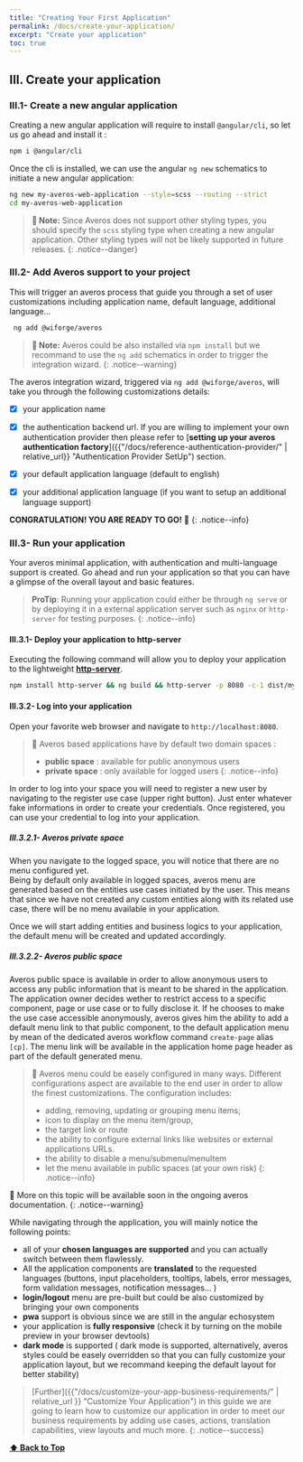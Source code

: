 ```yaml
---
title: "Creating Your First Application"
permalink: /docs/create-your-application/
excerpt: "Create your application"
toc: true
---
```


## **III. Create your application**

### **III.1- Create a new angular application**

Creating a new angular application will require to install `@angular/cli`, so let us go ahead and install it :

```bash
npm i @angular/cli
```

Once the cli is installed, we can use the angular `ng new` schematics to initiate a new angular application:

```bash 
ng new my-averos-web-application --style=scss --routing --strict 
cd my-averos-web-application
```

>**🚩 Note:** Since Averos does not support other styling types, you should specify the `scss` styling type when creating a new angular application. Other styling types will not be likely supported in future releases.
{: .notice--danger}

### **III.2- Add Averos support to your project**

This will trigger an averos process that guide you through a set of user customizations including application name, default language, additional language...

   ```bash
    ng add @wiforge/averos 
   ```

>**🚩 Note:** Averos could be also installed via `npm install` but we recommand to use the `ng add` schematics in order to trigger the integration wizard.
{: .notice--warning}

The averos integration wizard, triggered via `ng add @wiforge/averos`, will take you through the following customizations details:

 - [x] your application name 
 - [x] the authentication backend url. If you are willing to implement your own authentication provider then please refer to [**setting up your averos authentication factory**]({{"/docs/reference-authentication-provider/" | relative_url}} "Authentication Provider SetUp") section.
 - [x] your default application language (default to english)
 - [x] your additional application language (if you want to setup an additional language support)


 **CONGRATULATION! YOU ARE READY TO GO!** 🚀
 {: .notice--info}

### **III.3- Run your application** 

Your averos minimal application, with authentication and multi-language support is created.
Go ahead and run your application so that you can have a glimpse of the overall layout and basic features.

> **ProTip**: Running your application could either be through `ng serve` or by deploying it in a external application server such as `nginx` or `http-server` for testing purposes.
{: .notice--info}

#### **III.3.1- Deploy your application to http-server**

Executing the following command will allow you to deploy your application to the lightweight [**http-server**](https://github.com/http-party/http-server "http-server").


 ```bash
 npm install http-server && ng build && http-server -p 8080 -c-1 dist/my-averos-web-application
 ```

#### **III.3.2- Log into your application**

Open your favorite web browser and navigate to `http://localhost:8080`.


>🚩 Averos based applications have by default two domain spaces :
>- **public space**  : available for public anonymous users
>- **private space** : only available for logged users
{: .notice--info}


In order to log into your space you will need to register a new user by navigating to the register use case (upper right button). Just enter whatever fake informations in order to create your credentials.
Once registered, you can use your credential to log into your application.


##### **III.3.2.1- Averos private space**

When you navigate to the logged space, you will notice that there are no menu configured yet.<br/>
Being by default only available in logged spaces, averos menu are generated based on the entities use cases initiated by the user.  This means that since we have not created any custom entities along with its related use case, there will be no menu available in your application.

Once we will start adding entities and business logics to your application, the default menu will be created and updated accordingly.

##### **III.3.2.2- Averos public space**

Averos public space is available in order to allow anonymous users to access any public information that is meant to be shared in the application.
The application owner decides wether to restrict access to a specific component, page or use case or to fully disclose it.
If he chooses to make the use case accessible anonymously, averos gives him the ability to add a default menu link to that public component, to the default application menu by mean of the dedicated averos workflow command `create-page` alias `[cp]`. The menu link will be available in the application home page header as part of the default generated menu. 

>🚩 Averos menu could be easely configured in many ways.
Different configurations aspect are available to the end user in order to allow the finest customizations.
The configuration includes: 
>- adding, removing, updating or grouping menu items;
>- icon to display on the menu item/group,
>- the target link or route
>- the ability to configure external links like websites or external applications URLs.
>- the ability to disable a menu/submenu/menuItem
>- let the menu available in public spaces (at your own risk)
{: .notice--info}

📢 More on this topic will be available soon in the ongoing averos documentation.
{: .notice--warning}

While navigating through the application, you will mainly notice the following points:
- all of your **chosen languages are supported** and you can actually switch between them flawlessly.
- All the application components are **translated** to the requested languages (buttons, input placeholders, tooltips, labels, error messages, form validation messages, notification messages... )
- **login/logout** menu are pre-built but could be also customized by bringing your own components
- **pwa** support is obvious since we are still in the angular echosystem
- your application is **fully responsive** (check it by turning on the mobile preview in your browser devtools)
- **dark mode** is supported ( dark mode is supported, alternatively, averos styles could be easely overridden so that you can fully customize your application layout, but we recommand keeping the default layout for better stability)

> [Further]({{"/docs/customize-your-app-business-requirements/" | relative_url }}  "Customize Your Application") in this guide   we are going to learn how to customize our application in order to meet our business requirements by adding use cases, actions, translation capabilities, view layouts and much more.
{: .notice--success}

**[⬆ Back to Top](#iii-create-your-application)**
